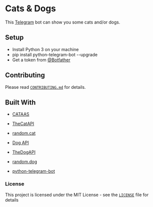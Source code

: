 # Cats & Dogs

This [Telegram](https://telegram.org/) bot can show you some cats and/or dogs.

## Setup

- Install Python 3 on your machine
- pip install python-telegram-bot --upgrade
- Get a token from [@Botfather](https://telegram.me/botfather)

## Contributing

Please read [```CONTRIBUTING.md```](https://github.com/Crazy-Marvin/cats_n_dogs/blob/master/CONTRIBUTING.md) for details.

## Built With

- [CATAAS](https://cataas.com/)
- [TheCatAPI](https://thecatapi.com/)
- [random.cat](https://aws.random.cat/meow)

- [Dog API](https://dog.ceo/dog-api/)
- [TheDogAPI](https://thedogapi.com/)
- [random.dog](https://random.dog/)

- [python-telegram-bot](https://github.com/python-telegram-bot/python-telegram-bot)

### License

This project is licensed under the MIT License - see the [```LICENSE```](https://github.com/Crazy-Marvin/cats_n_dogs/blob/master/LICENSE) file for details
